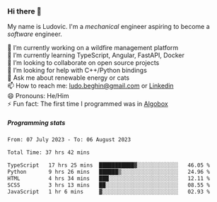 ### Hi there 👋

My name is Ludovic. I'm a *mechanical* engineer aspiring to become a *software* engineer.

 🔭 I’m currently working on a wildfire management platform<br/>
 🌱 I’m currently learning TypeScript, Angular, FastAPI, Docker<br/>
 👯 I’m looking to collaborate on open source projects<br/>
 🤔 I’m looking for help with C++/Python bindings<br/>
 💬 Ask me about renewable energy or cats<br/>
 📫 How to reach me: ludo.beghin@gmail.com or [Linkedin](https://www.linkedin.com/in/ludovic-beghin/)<br/>
 😄 Pronouns: He/Him<br/>
 ⚡ Fun fact: The first time I programmed was in [Algobox](https://fr.wikipedia.org/wiki/Algobox)<br/>

##### Programming stats
<!--START_SECTION:waka-->

```txt
From: 07 July 2023 - To: 06 August 2023

Total Time: 37 hrs 42 mins

TypeScript   17 hrs 25 mins  ███████████▓░░░░░░░░░░░░░   46.05 %
Python       9 hrs 26 mins   ██████▒░░░░░░░░░░░░░░░░░░   24.96 %
HTML         4 hrs 34 mins   ███░░░░░░░░░░░░░░░░░░░░░░   12.11 %
SCSS         3 hrs 13 mins   ██░░░░░░░░░░░░░░░░░░░░░░░   08.55 %
JavaScript   1 hr 6 mins     ▓░░░░░░░░░░░░░░░░░░░░░░░░   02.93 %
```

<!--END_SECTION:waka-->
